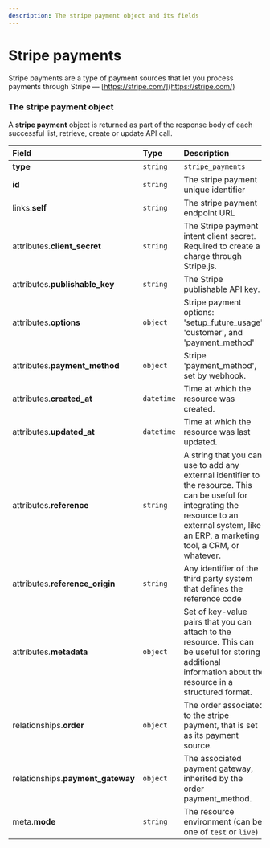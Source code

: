 ```yaml
---
description: The stripe payment object and its fields
---
```


# Stripe payments

Stripe payments are a type of payment sources that let you process payments through Stripe — [https://stripe.com/](https://stripe.com/)


### The stripe payment object

A **stripe payment** object is returned as part of the response body of each successful list, retrieve, create or update API call.

| Field | Type | Description |
| :--- | :--- | :--- |
| **type** | `string` | `stripe_payments` |
| **id** | `string` | The stripe payment unique identifier |
| links.**self** | `string` | The stripe payment endpoint URL |
| attributes.**client_secret** | `string` | The Stripe payment intent client secret. Required to create a charge through Stripe.js. |
| attributes.**publishable_key** | `string` | The Stripe publishable API key. |
| attributes.**options** | `object` | Stripe payment options: 'setup_future_usage', 'customer', and 'payment_method' |
| attributes.**payment_method** | `object` | Stripe 'payment_method', set by webhook. |
| attributes.**created_at** | `datetime` | Time at which the resource was created. |
| attributes.**updated_at** | `datetime` | Time at which the resource was last updated. |
| attributes.**reference** | `string` | A string that you can use to add any external identifier to the resource. This can be useful for integrating the resource to an external system, like an ERP, a marketing tool, a CRM, or whatever. |
| attributes.**reference_origin** | `string` | Any identifier of the third party system that defines the reference code |
| attributes.**metadata** | `object` | Set of key-value pairs that you can attach to the resource. This can be useful for storing additional information about the resource in a structured format. |
| relationships.**order** | `object` | The order associated to the stripe payment, that is set as its payment source. |
| relationships.**payment_gateway** | `object` | The associated payment gateway, inherited by the order payment_method. |
| meta.**mode** | `string` | The resource environment \(can be one of `test` or `live`\) |

